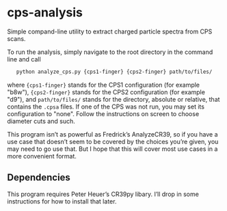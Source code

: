 # cps-analysis

 Simple compand-line utility to extract charged particle spectra from CPS scans.

 To run the analysis, simply navigate to the root directory in the command line and call
 ~~~bash
    python analyze_cps.py {cps1-finger} {cps2-finger} path/to/files/
 ~~~
 where `{cps1-finger}` stands for the CPS1 configuration (for example "b8w"),
 `{cps2-finger}` stands for the CPS2 configuration (for example "d9"),
 and `path/to/files/` stands for the directory, absolute or relative, that contains the `.cpsa` files.
 If one of the CPS was not run, you may set its configuration to "none".
 Follow the instructions on screen to choose diameter cuts and such.

 This program isn’t as powerful as Fredrick’s AnalyzeCR39,
 so if you have a use case that doesn’t seem to be covered by the choices you’re given,
 you may need to go use that.
 But I hope that this will cover most use cases in a more convenient format.

## Dependencies

 This program requires Peter Heuer’s CR39py libary.
 I’ll drop in some instructions for how to install that later.
